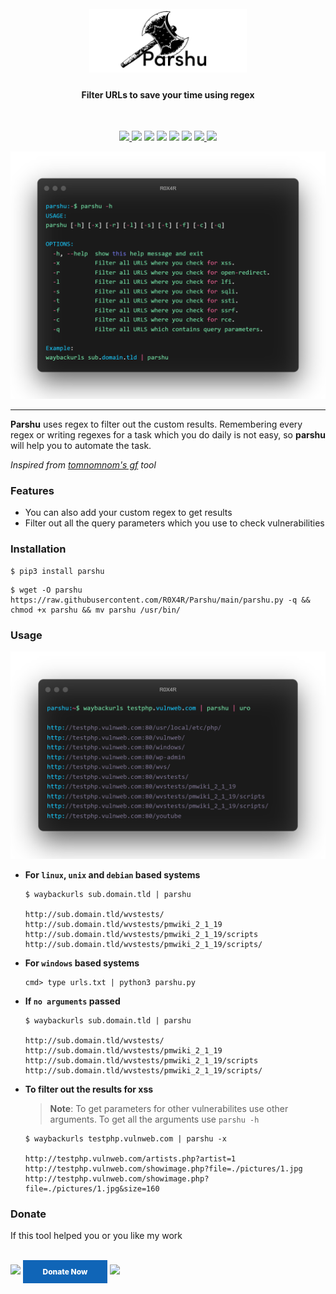 <h1 align="center">
  <br>
  <a href="https://github.com/R0X4R/Parshu"><img src=".github/static/logo.png" width="50%" alt="Parshu logo"></a>
</h1>

<h4 align="center"><b>Filter URLs to save your time using regex</b></h4><br>

<p align="center">
  <a href="https://github.com/R0X4R/Parshu/releases">
    <img src="https://img.shields.io/github/release/R0X4R/Parshu.svg?label=version">
  </a>
  <a href="#"><img src="https://madewithlove.org.in/badge.svg"></a>
<a href="https://twitter.com/R0X4R/"><img src="https://img.shields.io/badge/twitter-%40R0X4R-blue.svg"></a>
<a href="https://github.com/R0X4R/Garud/issues"><img src="https://img.shields.io/badge/contributions-welcome-brightgreen.svg?style=flat"></a>
<a href="https://github.com/R0X4R/Parshu/blob/main/LICENSE"><img src="https://img.shields.io/badge/License-MIT-yellow.svg"></a>
<a href="https://github.com/R0X4R?tab=followers"><img src="https://img.shields.io/badge/github-%40R0X4R-orange"></a>
  <a href="https://github.com/R0X4R/Parshu/issues?q=is%3Aissue+is%3Aclosed">
      <img src="https://img.shields.io/github/issues-closed-raw/R0X4R/Parshu?color=dark-green&label=issues%20fixed">
  </a>
  <a href="https://travis-ci.com/R0X4R/Parshu">
      <img src="https://img.shields.io/travis/com/R0X4R/Parshu.svg?color=dark-green&label=tests">
  </a>
</p>

<p align="center"><img src=".github/static/usage.png" alt="Parshu usage"></p>

---

**Parshu** uses regex to filter out the custom results. Remembering every regex or writing regexes for a task which you do daily is not easy, so **parshu** will help you to automate the task.

_Inspired from [tomnomnom's gf](https://github.com/tomnomnom/gf) tool_

### Features
- You can also add your custom regex to get results
- Filter out all the query parameters which you use to check vulnerabilities

### Installation


```console
$ pip3 install parshu
```

```console
$ wget -O parshu https://raw.githubusercontent.com/R0X4R/Parshu/main/parshu.py -q && chmod +x parshu && mv parshu /usr/bin/
```

### Usage

<p align="center"><img src=".github/static/usage-2.png" alt="Parshu usage"></p>

+ **For `linux`, `unix` and `debian` based systems**

    ```console
    $ waybackurls sub.domain.tld | parshu

    http://sub.domain.tld/wvstests/
    http://sub.domain.tld/wvstests/pmwiki_2_1_19
    http://sub.domain.tld/wvstests/pmwiki_2_1_19/scripts
    http://sub.domain.tld/wvstests/pmwiki_2_1_19/scripts/
    ```

+ **For `windows` based systems**

    ```console
    cmd> type urls.txt | python3 parshu.py
    ```

+ **If `no arguments` passed**

    ```console
    $ waybackurls sub.domain.tld | parshu

    http://sub.domain.tld/wvstests/
    http://sub.domain.tld/wvstests/pmwiki_2_1_19
    http://sub.domain.tld/wvstests/pmwiki_2_1_19/scripts
    http://sub.domain.tld/wvstests/pmwiki_2_1_19/scripts/
    ```

+ **To filter out the results for xss**

    > **Note**: To get parameters for other vulnerabilites use other arguments. To get all the arguments use `parshu -h`

    ```console
    $ waybackurls testphp.vulnweb.com | parshu -x

    http://testphp.vulnweb.com/artists.php?artist=1
    http://testphp.vulnweb.com/showimage.php?file=./pictures/1.jpg
    http://testphp.vulnweb.com/showimage.php?file=./pictures/1.jpg&size=160
    ```

### Donate
If this tool helped you or you like my work

</br><a href="https://www.buymeacoffee.com/R0X4R"><img src="https://img.buymeacoffee.com/button-api/?text=Help me to buy oscp&emoji=😇&slug=R0X4R&button_colour=5F7FFF&font_colour=ffffff&font_family=Cookie&outline_colour=000000&coffee_colour=FFDD00"/></a> <a style=" width: 135px; background-color: #1065b7; text-align: center; font-weight: 800; padding: 11px 0px; color: white; font-size: 12px; display: inline-block; text-decoration: none; " href='https://pmny.in/bIKNZngt4ys1'> Donate Now </a> <a href="https://ko-fi.com/i/IK3K34SJSA"><img src="https://ko-fi.com/img/githubbutton_sm.svg"></a><br/><br/>